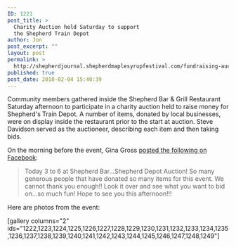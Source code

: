 ```yaml
---
ID: 1221
post_title: >
  Charity Auction held Saturday to support
  the Shepherd Train Depot
author: Jon
post_excerpt: ""
layout: post
permalink: >
  http://shepherdjournal.shepherdmaplesyrupfestival.com/fundraising-auction-held-saturday-to-support-the-train-depot
published: true
post_date: 2018-02-04 15:40:39
---
```

Community members gathered inside the Shepherd Bar &amp; Grill Restaurant Saturday afternoon to participate in a charity auction held to raise money for Shepherd's Train Depot. A number of items, donated by local businesses, were on display inside the restaurant prior to the start at auction. Steve Davidson served as the auctioneer, describing each item and then taking bids.

On the morning before the event, Gina Gross <a href="https://www.facebook.com/gina.steeregross/videos/1627527610668482/">posted the following on Facebook</a>:
<blockquote>Today 3 to 6 at Shepherd Bar...Shepherd Depot Auction! So many generous people that have donated so many items for this event. We cannot thank you enough!! Look it over and see what you want to bid on...so much fun! Hope to see you this afternoon!!!</blockquote>
Here are photos from the event:

[gallery columns="2" ids="1222,1223,1224,1225,1226,1227,1228,1229,1230,1231,1232,1233,1234,1235,1236,1237,1238,1239,1240,1241,1242,1243,1244,1245,1246,1247,1248,1249"]